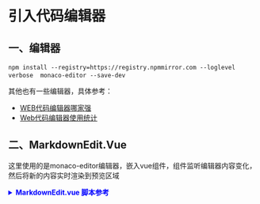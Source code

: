 # 引入代码编辑器

## 一、编辑器

```
npm install --registry=https://registry.npmmirror.com --loglevel verbose  monaco-editor --save-dev
```
其他也有一些编辑器，具体参考：

- [WEB代码编辑器哪家强](https://juejin.cn/post/6934153579900960782#heading-7)
- [Web代码编辑器使用统计](https://github.com/styfle/awesome-online-ide?tab=readme-ov-file#snippets)

## 二、MarkdownEdit.Vue

这里使用的是monaco-editor编辑器，嵌入vue组件，组件监听编辑器内容变化，然后将新的内容实时渲染到预览区域

<details>
<summary style="color:rgb(0,0,255);font-weight:bold">MarkdownEdit.vue 脚本参考</summary>
<blockcode><pre><code>
```typescript
<script setup lang="ts">
import { ref, onMounted, watch, onBeforeUnmount, defineEmits, defineProps } from 'vue'

// 引入 Monaco Editor
import * as monaco from 'monaco-editor'

const props = defineProps({
  // 代码内容
  code: {
    type: String,
    default: 'test'
  },
  // 编辑器语言
  language: {
    type: String,
    default: 'javascript'
  },
  // 编辑器主题
  theme: {
    type: String,
    default: 'vs-light' // 或 'vs-dark'
  }
})

const monacoEditorContainer = ref<HTMLElement | null>(null)
let editorInstance: monaco.editor.IStandaloneCodeEditor | null = null
// 定义 emit 函数
const emit = defineEmits(['update:code'])

// 初始化编辑器
onMounted(() => {
  if (monacoEditorContainer.value) {
    editorInstance = monaco.editor.create(monacoEditorContainer.value, {
      value: props.code,
      language: props.language,
      theme: props.theme,
      wordWrap: 'on', // 启用自动换行
      minimap: {
        enabled: false //关闭小型缩略图，它显示整个文档的概览，并且允许用户快速导航到文档的不同部分。
      },
      lineNumbers: 'on'
    })

    // 监听编辑器内容变化
    editorInstance.onDidChangeModelContent(() => {
      if (editorInstance != null) {
        emit('update:code', editorInstance.getValue())
      }
    })
  }
})

// 监听代码内容变化
watch(
  () => props.code,
  (newCode) => {
    if (editorInstance) {
      editorInstance.setValue(newCode)
    }
  }
)

// 销毁编辑器实例
onBeforeUnmount(() => {
  if (editorInstance) {
    editorInstance.dispose()
    editorInstance = null
  }
})
</script>
```
</code></pre></blockcode></details>


### 三、效果

![](images/20240530225005.png)
